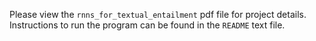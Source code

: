 Please view the ``rnns_for_textual_entailment`` pdf file for project details. Instructions to run the program can be found in the ``README`` text file.  
